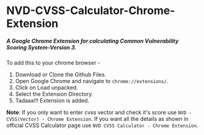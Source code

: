 # **NVD-CVSS-Calculator-Chrome-Extension**

##### A Google Chrome Extension for calculating Common Vulnerability Scoring System-Version 3.

To add this to your chrome browser -

1. Download or Clone the Github Files.
2. Open Google Chrome and navigate to `chrome://extensions/`.
3. Click on Load unpacked.
4. Select the Extension Directory.
5. Tadaaa!!! Extension is added.

**Note**: If you only want to enter cvss vector and check it's score use `NVD - CVSS(Vector) - Chrome Extension`.
If you want all the details as shown in official CVSS Calculator page use `NVD CVSS Calculator - Chrome Extension`.
